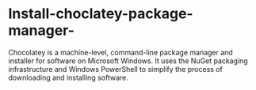 # Install-choclatey-package-manager-

Chocolatey is a machine-level, command-line package manager and installer for software on Microsoft Windows. It uses the NuGet packaging infrastructure and Windows PowerShell to simplify the process of downloading and installing software.
